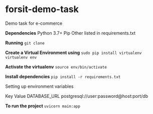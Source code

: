 # forsit-demo-task
Demo task for e-commerce

**Dependencies**
Python 3.7+
Pip
Other listed in requirements.txt

**Running**
`git clone`

**Create a Virtual Environment using**
`sudo pip install virtualenv
virtualenv env`

**Activate the virtualenv**
`source env/bin/activate`

**Install dependencies**
`pip install -r requirements.txt`

Setting up environment variables

Key	               Value
DATABASE_URL	     postgresql://user:password@host:port/db

**To run the project**
`uvicorn main:app`
